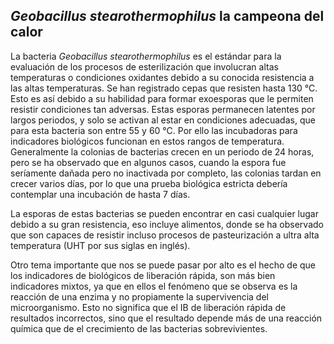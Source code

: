 ## *Geobacillus stearothermophilus* la campeona del calor

La bacteria *Geobacillus stearothermophilus* es el estándar para la
evaluación de los procesos de esterilización que involucran altas
temperaturas o condiciones oxidantes debido a su conocida resistencia
a las altas temperaturas. Se han registrado cepas que resisten hasta 130
°C. Esto es así debido a su habilidad para formar exoesporas que le
permiten resistir condiciones tan adversas. Estas esporas permanecen
latentes por largos periodos, y solo se activan al estar en condiciones
adecuadas, que para esta bacteria son entre 55 y 60 °C. Por ello las
incubadoras para indicadores biológicos funcionan en estos rangos de
temperatura. Generalmente la colonias de bacterias crecen en un periodo de
24 horas, pero se ha observado que en algunos casos, cuando la espora fue
seríamente dañada pero no inactivada por completo, las colonias tardan en
crecer varios días, por lo que una prueba biológica estricta debería
contemplar una incubación de hasta 7 días.

La esporas de estas bacterias se pueden encontrar en casi cualquier lugar
debido a su gran resistencia, eso incluye alimentos, donde se ha observado
que son capaces de resistir incluso procesos de pasteurización
a ultra alta temperatura (UHT por sus siglas en inglés). 

Otro tema importante que nos se puede pasar por alto es el hecho de
que los indicadores de biológicos de liberación rápida, son más bien
indicadores mixtos, ya que en ellos el fenómeno que se observa es la
reacción de una enzima y no propiamente la supervivencia del
microorganismo. Esto no significa que el IB de liberación rápida de
resultados incorrectos, sino que el resultado depende más de una
reacción química que de el crecimiento de las bacterias
sobrevivientes.


